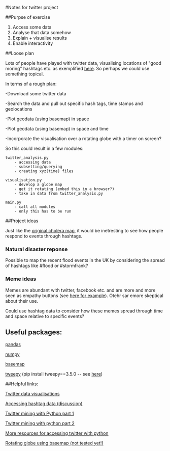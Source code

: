 #Notes for twitter project

##Purpse of exercise

1. Access some data 
2. Analyse that data somehow
3. Explain + visualise results
4. Enable interactivity

##Loose plan

Lots of people have played with twitter data, visualising locations of "good moring" hashtags etc. as exemplified [here](http://mashable.com/2009/06/30/gorgeous-twitter-visualizations/#vSboAlmalgqC). So perhaps we could use something topical. 

In terms of a rough plan:

-Download some twitter data

-Search the data and pull out specific hash tags, time stamps and geolocations

-Plot geodata (using basemap) in space

-Plot geodata (using basemap) in space and time

-Incorporate the visualisation over a rotating globe with a timer on screen?

So this could result in a few modules:

	twitter_analysis.py
		- accessing data
		- subsetting/querying
		- creating xyz(time) files

	visualisation.py
		- develop a globe map
		- get it rotating (embed this in a browser?)
		- take in data from twitter_analysis.py

	main.py
		- call all modules
		- only this has to be run 

##Project ideas

Just like the [original cholera map](https://en.wikipedia.org/wiki/1854_Broad_Street_cholera_outbreak), it would be inetresting to see how people respond to events through hashtags.

### Natural disaster reponse

Possible to map the recent flood events in the UK by considering the spread of hashtags like #flood or #stormfrank?

### Meme ideas

Memes are abundant with twitter, facebook etc. and are more and more seen as empathy buttons (see [here for example](http://www.theatlantic.com/entertainment/archive/2015/11/pray-for-paris-empathy-facebook/416196/)). Otehr sar emore skeptical about their use.

Could use hashtag data to consider how these memes spread through time and space relative to specific events?

## Useful packages:

[pandas](http://pandas.pydata.org/)

[numpy](http://www.numpy.org/)

[basemap](http://matplotlib.org/basemap/)

[tweepy]() (pip install tweepy==3.5.0 -- see [here](http://marcobonzanini.com/2015/03/02/mining-twitter-data-with-python-part-1/))

##Helpful links:

[Twitter data visualisations]( http://mashable.com/2009/06/30/gorgeous-twitter-visualizations/#vSboAlmalgqC )

[Accessing hashtag data (discussion)](https://www.quora.com/What-is-the-best-tool-to-download-and-archive-Twitter-data-of-certain-hashtags-and-mentions-for-academic-research)

[Twitter mining with Python part 1](http://marcobonzanini.com/2015/03/02/mining-twitter-data-with-python-part-1/)

[Twitter mining with python part 2](http://marcobonzanini.com/2015/03/09/mining-twitter-data-with-python-part-2/)

[More resources for accessing twitter with python](https://dev.twitter.com/overview/api/twitter-libraries)

[Rotating globe using basemap (not tested yet!)](https://gist.github.com/jdherman/7282653)